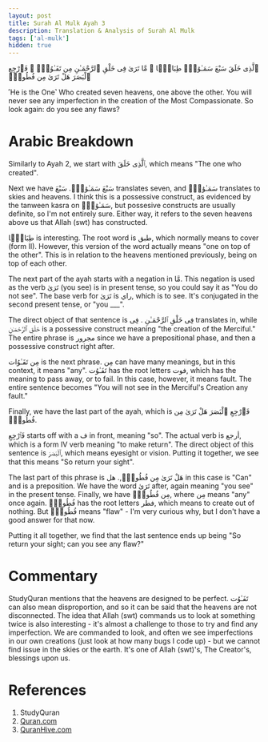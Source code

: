 ```yaml
---
layout: post
title: Surah Al Mulk Ayah 3
description: Translation & Analysis of Surah Al Mulk
tags: ['al-mulk']
hidden: true
---
```


ٱلَّذِى خَلَقَ سَبْعَ سَمَـٰوَٰتٍۢ طِبَاقًۭا ۖ مَّا تَرَىٰ فِى خَلْقِ ٱلرَّحْمَـٰنِ مِن تَفَـٰوُتٍۢ ۖ فَٱرْجِعِ ٱلْبَصَرَ هَلْ تَرَىٰ مِن فُطُورٍۢ

˹He is the One˺ Who created seven heavens, one above the other. You will never see any imperfection in the creation of the Most Compassionate. So look again: do you see any flaws?

# Arabic Breakdown

Similarly to Ayah 2, we start with ٱلَّذِى خَلَقَ, which means "The one who created".

Next we have سَبْعَ سَمَـٰوَٰتٍۢ. سَبْعَ translates seven, and  سَمَـٰوَٰتٍۢ translates to skies and heavens. I think this is a possessive construct, as evidenced by the tanween kasra on
سَمَـٰوَٰتٍۢ, but possesive constructs are usually definite, so I'm not entirely sure. Either way, it refers to the seven heavens above us that Allah (swt) has constructed.

طِبَاقًۭا is interesting. The root word is طبق, which normally means to cover (form II). However, this version of the word actually means "one on top of the other". This is in
relation to the heavens mentioned previously, being on top of each other.

The next part of the ayah starts with a negation in  مَّا. This negation is used as the verb تَرَىٰ (you see) is in present tense, so you could say it as "You do not see".
The base verb for تَرَىٰ is راي, which is to see. It's conjugated in the second present tense, or "you ___".

The direct object of that sentence is فِى خَلْقِ ٱلرَّحْمَـٰنِ .    فِى translates in, while خَلْقِ ٱلرَّحْمَـٰنِ is a possessive construct meaning "the creation of the Merciful." The entire
phrase is مجرور since we have a prepositional phase, and then a possessive construct right after.

مِن تَفَـٰوُات   is the next phrase.  مِن can have many meanings, but in this context, it means "any". تَفَـٰوُت has the root letters فوت, which has the meaning to pass away, or to fail. In
this case, however, it means fault. The entire sentence becomes "You will not see in the Merciful's Creation any fault."

Finally, we have the last part of the ayah, which is فَٱرْجِعِ ٱلْبَصَرَ هَلْ تَرَىٰ مِن فُطُورٍۢ.

فَٱرْجِعِ starts off with a ف in front, meaning "so". The actual verb is أرجع, which is a form IV verb meaning "to make return". The direct object of this
sentence is ٱلْبَصَرَ, which means eyesight or vision. Putting it together, we see that this means "So return your sight".

The last part of this phrase is هَلْ تَرَىٰ مِن فُطُورٍۢ,. هل in this case is "Can" and is a preposition. We have the word تَرَىٰ after, again meaning "you see" in the present tense.
Finally, we have مِن فُطُورٍۢ, where مِن means "any" once again.  فُطُورٍۢ has the root letters فطر, which means to create out of nothing. But  فُطُورٍۢ means "flaw" - I'm very curious why,
but I don't have a good answer for that now.

Putting it all together, we find that the last sentence ends up being "So return your sight; can you see any flaw?"

# Commentary

StudyQuran mentions that the heavens are designed to be perfect.  تَفَـٰوُت can also mean disproportion, and so it can be said that the heavens are not disconnected.
The idea that Allah (swt) commands us to look at something twice is also interesting - it's almost a challenge to those to try and find any imperfection. We are commanded to
look, and often we see imperfections in our own creations (just look at how many bugs I code up) - but we cannot find issue in the skies or the earth. It's one of Allah (swt)'s,
The Creator's, blessings upon us.

# References

1. StudyQuran
2. [Quran.com](www.quran.com/67/3)
3. [QuranHive.com](https://quranhive.com/surah/67/)
